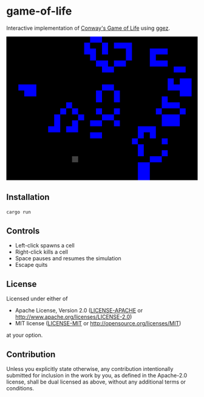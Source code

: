 # game-of-life

Interactive implementation of [Conway's Game of Life](https://en.wikipedia.org/wiki/Conway's_Game_of_Life)
using [ggez](http://ggez.rs/).

![screenshot](images/screenshot.png)

## Installation

```sh
cargo run
```

## Controls

- Left-click spawns a cell
- Right-click kills a cell
- Space pauses and resumes the simulation
- Escape quits

## License

Licensed under either of

- Apache License, Version 2.0
  ([LICENSE-APACHE](LICENSE-APACHE) or http://www.apache.org/licenses/LICENSE-2.0)
- MIT license
  ([LICENSE-MIT](LICENSE-MIT) or http://opensource.org/licenses/MIT)

at your option.

## Contribution

Unless you explicitly state otherwise, any contribution intentionally submitted
for inclusion in the work by you, as defined in the Apache-2.0 license, shall be
dual licensed as above, without any additional terms or conditions.
